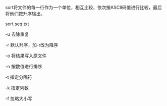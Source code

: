 sort将文件的每一行作为一个单位，相互比较，依次按ASCII码值进行比较，最后将他们按升序输出。

sort seq.txt

-u
去除重复

-r
默认升序，加-r改为降序

-o
将结果写入原文件

-n
按数值进行排序

-t
指定分隔符

-k
指定列数

-f
忽略大小写
